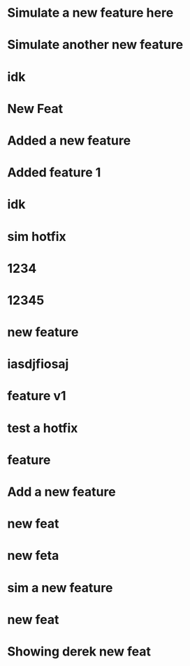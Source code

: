 # Simulate a new feature here

# Simulate another new feature

# idk

# New Feat

# Added a new feature

# Added feature 1

# idk

# sim hotfix

# 1234

# 12345

# new feature

# iasdjfiosaj

# feature v1

# test a hotfix

# feature

# Add a new feature

# new feat

# new feta

# sim a new feature

# new feat

# Showing derek new feat
